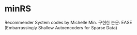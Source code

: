 # minRS
Recommender System codes by Michelle Min.
구현한 논문: EASE (Embarrassingly Shallow Autoencoders for Sparse Data)
